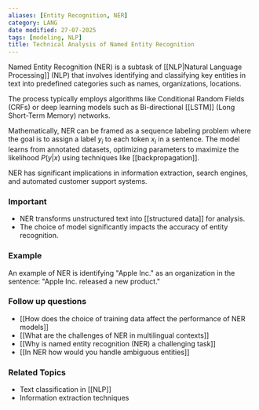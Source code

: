 ```yaml
---
aliases: [Entity Recognition, NER]
category: LANG
date modified: 27-07-2025
tags: [modeling, NLP]
title: Technical Analysis of Named Entity Recognition  
---
```

Named Entity Recognition (NER) is a subtask of [[NLP|Natural Language Processing]] (NLP) that involves identifying and classifying key entities in text into predefined categories such as names, organizations, locations.

The process typically employs algorithms like Conditional Random Fields (CRFs) or deep learning models such as Bi-directional [[LSTM]] (Long Short-Term Memory) networks.

Mathematically, NER can be framed as a sequence labeling problem where the goal is to assign a label $y_i$ to each token $x_i$ in a sentence. The model learns from annotated datasets, optimizing parameters to maximize the likelihood $P(y|x)$ using techniques like [[backpropagation]].

NER has significant implications in information extraction, search engines, and automated customer support systems.

### Important
 - NER transforms unstructured text into [[structured data]] for analysis.
 - The choice of model significantly impacts the accuracy of entity recognition.

### Example
 An example of NER is identifying "Apple Inc." as an organization in the sentence: "Apple Inc. released a new product."

### Follow up questions
 - [[How does the choice of training data affect the performance of NER models]]
 - [[What are the challenges of NER in multilingual contexts]]
 - [[Why is named entity recognition (NER) a challenging task]]
 - [[In NER how would you handle ambiguous entities]]

### Related Topics
 - Text classification in [[NLP]]  
 - Information extraction techniques  